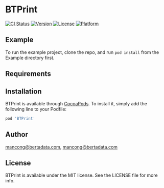 # BTPrint

[![CI Status](https://img.shields.io/travis/mancong@bertadata.com/BTPrint.svg?style=flat)](https://travis-ci.org/mancong@bertadata.com/BTPrint)
[![Version](https://img.shields.io/cocoapods/v/BTPrint.svg?style=flat)](https://cocoapods.org/pods/BTPrint)
[![License](https://img.shields.io/cocoapods/l/BTPrint.svg?style=flat)](https://cocoapods.org/pods/BTPrint)
[![Platform](https://img.shields.io/cocoapods/p/BTPrint.svg?style=flat)](https://cocoapods.org/pods/BTPrint)

## Example

To run the example project, clone the repo, and run `pod install` from the Example directory first.

## Requirements

## Installation

BTPrint is available through [CocoaPods](https://cocoapods.org). To install
it, simply add the following line to your Podfile:

```ruby
pod 'BTPrint'
```

## Author

mancong@bertadata.com, mancong@bertadata.com

## License

BTPrint is available under the MIT license. See the LICENSE file for more info.
